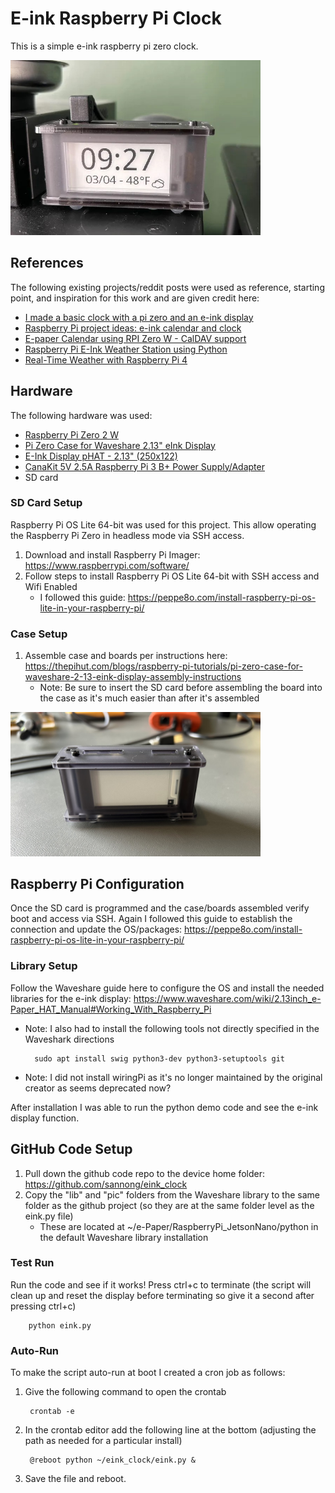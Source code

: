 # E-ink Raspberry Pi Clock

This is a simple e-ink raspberry pi zero clock.

<img src="./Images/clock.jpg" alt="Test Run of Code" width="400"/>

## References

The following existing projects/reddit posts were used as reference, starting point, and inspiration for this work and are given credit here:

- [I made a basic clock with a pi zero and an e-ink display](https://www.reddit.com/r/raspberry_pi/comments/vi2xow/i_made_a_basic_clock_with_a_pi_zero_and_an_eink/)
- [Raspberry Pi project ideas: e-ink calendar and clock](https://picockpit.com/raspberry-pi/raspberry-pi-project-ideas-e-ink-calendar-clock/)
- [E-paper Calendar using RPI Zero W - CalDAV support](https://www.reddit.com/r/raspberry_pi/comments/v4ub12/epaper_calendar_using_rpi_zero_w_caldav_support/)
- [Raspberry Pi E-Ink Weather Station using Python](https://learn.adafruit.com/raspberry-pi-e-ink-weather-station-using-python/weather-station-code)
- [Real-Time Weather with Raspberry Pi 4](https://www.hackster.io/gatoninja236/real-time-weather-with-raspberry-pi-4-ad621f)

## Hardware

The following hardware was used:

- [Raspberry Pi Zero 2 W](https://www.raspberrypi.com/products/raspberry-pi-zero-2-w/)
- [Pi Zero Case for Waveshare 2.13" eInk Display](https://thepihut.com/products/pi-zero-case-for-waveshare-2-13-eink-display)
- [E-Ink Display pHAT - 2.13" (250x122)](https://thepihut.com/products/eink-display-phat-2-13-250x122)
- [CanaKit 5V 2.5A Raspberry Pi 3 B+ Power Supply/Adapter](https://www.amazon.com/dp/B00MARDJZ4)
- SD card

### SD Card Setup

Raspberry Pi OS Lite 64-bit was used for this project. This allow operating the Raspberry Pi Zero in headless mode via SSH access.

1. Download and install Raspberry Pi Imager: https://www.raspberrypi.com/software/
2. Follow steps to install Raspberry Pi OS Lite 64-bit with SSH access and Wifi Enabled
    - I followed this guide: https://peppe8o.com/install-raspberry-pi-os-lite-in-your-raspberry-pi/ 

### Case Setup

1. Assemble case and boards per instructions here: https://thepihut.com/blogs/raspberry-pi-tutorials/pi-zero-case-for-waveshare-2-13-eink-display-assembly-instructions
    - Note: Be sure to insert the SD card before assembling the board into the case as it's much easier than after it's assembled

<img src="./Images/case1.jpg" alt="case setup" width="400"/>

## Raspberry Pi Configuration

Once the SD card is programmed and the case/boards assembled verify boot and access via SSH. Again I followed this guide to establish the connection and update the OS/packages: https://peppe8o.com/install-raspberry-pi-os-lite-in-your-raspberry-pi/

### Library Setup

Follow the Waveshare guide here to configure the OS and install the needed libraries for the e-ink display: https://www.waveshare.com/wiki/2.13inch_e-Paper_HAT_Manual#Working_With_Raspberry_Pi

- Note: I also had to install the following tools not directly specified in the Waveshark directions

        sudo apt install swig python3-dev python3-setuptools git

- Note: I did not install wiringPi as it's no longer maintained by the original creator as seems deprecated now?

After installation I was able to run the python demo code and see the e-ink display function.

## GitHub Code Setup

1. Pull down the github code repo to the device home folder: https://github.com/sannong/eink_clock
2. Copy the "lib" and "pic" folders from the Waveshare library to the same folder as the github project (so they are at the same folder level as the eink.py file)
    - These are located at ~/e-Paper/RaspberryPi_JetsonNano/python in the default Waveshare library installation

### Test Run

Run the code and see if it works! Press ctrl+c to terminate (the script will clean up and reset the display before terminating so give it a second after pressing ctrl+c)

        python eink.py

### Auto-Run

To make the script auto-run at boot I created a cron job as follows:

1. Give the following command to open the crontab

        crontab -e

2. In the crontab editor add the following line at the bottom (adjusting the path as needed for a particular install)

        @reboot python ~/eink_clock/eink.py &

3. Save the file and reboot.
